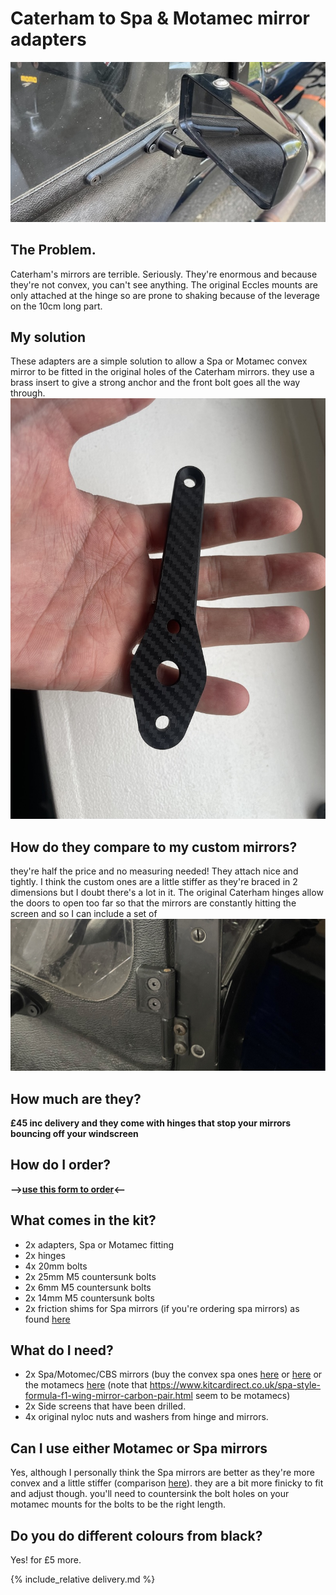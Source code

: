 # Caterham to Spa & Motamec mirror adapters 

![adapter-fitted.png](img/adapter-fitted.jpeg)

## The Problem.
Caterham's mirrors are terrible. Seriously. They're enormous and because they're not convex, you can't see anything. The original Eccles mounts are only attached at the hinge so are prone to shaking because of the leverage on the 10cm long part. 

## My solution
These adapters are a simple solution to allow a Spa or Motamec convex mirror to be fitted in the original holes of the Caterham mirrors.
they use a brass insert to give a strong anchor and the front bolt goes all the way through.  
![img/adapter.jpeg](img/adapter.jpeg)

## How do they compare to my custom mirrors?
they're half the price and no measuring needed! They attach nice and tightly. I think the custom ones are a little stiffer as they're braced in 2 dimensions but I doubt there's a lot in it.
The original Caterham hinges allow the doors to open too far so that the mirrors are constantly hitting the screen and so I can include a set of [![Hinge](img/hinge-short.jpeg)](/door-limit-hinge)

## How much are they?
**£45 inc delivery and they come with hinges that stop your mirrors bouncing off your windscreen**

## How do I order?
<b>-->[use this form to order](https://forms.gle/FJKRT4qnbn325dPs6)<-- </b>

## What comes in the kit?
* 2x adapters, Spa or Motamec fitting
* 2x hinges
* 4x 20mm bolts
* 2x 25mm M5 countersunk bolts 
* 2x 6mm M5 countersunk bolts 
* 2x 14mm M5 countersunk bolts 
* 2x friction shims for Spa mirrors (if you're ordering spa mirrors) as found [here](https://uberniche.co.uk/other-stuff)

## What do I need?
* 2x Spa/Motomec/CBS mirrors (buy the convex spa ones [here](https://www.merlinmotorsport.co.uk/s/mirrors/spa-mirrors/spa-formula-and-caterham-mirrors) or [here](https://www.demon-tweeks.com/uk/spa-design-formula-high-impact-nylon-race-mirror-246438/) or the motamecs [here](https://www.motamec.com/motamec-racing-formula-f1-car-wing-mirror-x2-convex-glass-swivel-mount-black.html ) (note that https://www.kitcardirect.co.uk/spa-style-formula-f1-wing-mirror-carbon-pair.html seem to be motamecs)
* 2x Side screens that have been drilled.
* 4x original nyloc nuts and washers from hinge and mirrors.

## Can I use either Motamec or Spa mirrors
Yes, although I personally think the Spa mirrors are better as they're more convex and a little stiffer (comparison [here](https://www.caterhamlotus7.club/forum/techtalk/motamec-vs-spa-mirrors-0)). they are a bit more finicky to fit and adjust though. you'll need to countersink the bolt holes on your motamec mounts for the bolts to be the right length.

## Do you do different colours from black?
Yes! for £5 more. 

{% include_relative delivery.md %}